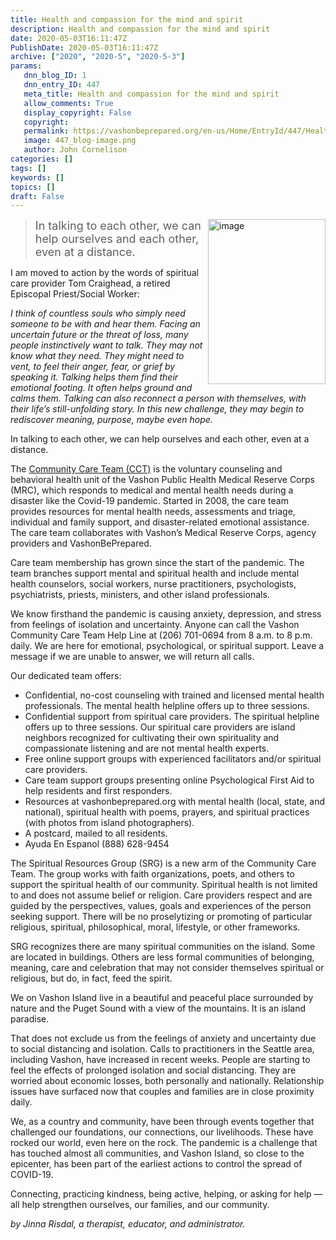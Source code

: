 ```yaml
---
title: Health and compassion for the mind and spirit
description: Health and compassion for the mind and spirit
date: 2020-05-03T16:11:47Z
PublishDate: 2020-05-03T16:11:47Z
archive: ["2020", "2020-5", "2020-5-3"]
params:
   dnn_blog_ID: 1
   dnn_entry_ID: 447
   meta_title: Health and compassion for the mind and spirit
   allow_comments: True
   display_copyright: False
   copyright: 
   permalink: https://vashonbeprepared.org/en-us/Home/EntryId/447/Health-and-compassion-for-the-mind-and-spirit
   image: 447_blog-image.png
   author: John Cornelison
categories: []
tags: []
keywords: []
topics: []
draft: False
---
```


<blockquote><p><a href="https://vashonbeprepared.org/images/dnnBlog/1/447/Open-Live-Writer-8fc4e52c58e2_8086-image_2.png"><img width="188" height="264" title="image" align="right" style="float: right; display: inline; background-image: none;" alt="image" src="https://vashonbeprepared.org/images/dnnBlog/1/447/Open-Live-Writer-8fc4e52c58e2_8086-image_thumb.png" border="0"></a><font size="4">In talking to each other, we can help ourselves and each other, even at a distance.</font></p></blockquote><p>I am moved to action by the words of spiritual care provider Tom Craighead, a retired Episcopal Priest/Social Worker: </p><p><em>I think of countless souls who simply need someone to be with and hear them. Facing an uncertain future or the threat of loss, many people instinctively want to talk. They may not know what they need. They might need to vent, to feel their anger, fear, or grief by speaking it. Talking helps them find their emotional footing. It often helps ground and calms them. Talking can also reconnect a person with themselves, with their life’s still-unfolding story. In this new challenge, they may begin to rediscover meaning, purpose, maybe even hope. </em><p>In talking to each other, we can help ourselves and each other, even at a distance. <p>The <a href="http://VashonBePrepared.org/CCT" target="_blank">Community Care Team (CCT)</a> is the voluntary counseling and behavioral health unit of the Vashon Public Health Medical Reserve Corps (MRC), which responds to medical and mental health needs during a disaster like the Covid-19 pandemic. Started in 2008, the care team provides resources for mental health needs, assessments and triage, individual and family support, and disaster-related emotional assistance. The care team collaborates with Vashon’s Medical Reserve Corps, agency providers and VashonBePrepared. <p>Care team membership has grown since the start of the pandemic. The team branches support mental and spiritual health and include mental health counselors, social workers, nurse practitioners, psychologists, psychiatrists, priests, ministers, and other island professionals.<p>We know firsthand the pandemic is causing anxiety, depression, and stress from feelings of isolation and uncertainty. Anyone can call the Vashon Community Care Team Help Line at (206) 701-0694 from 8 a.m. to 8 p.m. daily. We are here for emotional, psychological, or spiritual support. Leave a message if we are unable to answer, we will return all calls. <p>Our dedicated team offers:<ul><li>Confidential, no-cost counseling with trained and licensed mental health professionals. The mental health helpline offers up to three sessions. 
<li>Confidential support from spiritual care providers. The spiritual helpline offers up to three sessions. Our spiritual care providers are island neighbors recognized for cultivating their own spirituality and compassionate listening and are not mental health experts. 
<li>Free online support groups with experienced facilitators and/or spiritual care providers. 
<li>Care team support groups presenting online Psychological First Aid to help residents and first responders. 
<li>Resources at vashonbeprepared.org with mental health (local, state, and national), spiritual health with poems, prayers, and spiritual practices (with photos from island photographers). 
<li>A postcard, mailed to all residents. 
<li>Ayuda En Espanol (888) 628-9454 </li></ul><p>The Spiritual Resources Group (SRG) is a new arm of the Community Care Team. The group works with faith organizations, poets, and others to support the spiritual health of our community. Spiritual health is not limited to and does not assume belief or religion. Care providers respect and are guided by the perspectives, values, goals and experiences of the person seeking support. There will be no proselytizing or promoting of particular religious, spiritual, philosophical, moral, lifestyle, or other frameworks. <p>SRG recognizes there are many spiritual communities on the island. Some are located in buildings. Others are less formal communities of belonging, meaning, care and celebration that may not consider themselves spiritual or religious, but do, in fact, feed the spirit.<p>We on Vashon Island live in a beautiful and peaceful place surrounded by nature and the Puget Sound with a view of the mountains. It is an island paradise. <p>That does not exclude us from the feelings of anxiety and uncertainty due to social distancing and isolation. Calls to practitioners in the Seattle area, including Vashon, have increased in recent weeks. People are starting to feel the effects of prolonged isolation and social distancing. They are worried about economic losses, both personally and nationally. Relationship issues have surfaced now that couples and families are in close proximity daily. <p>We, as a country and community, have been through events together that challenged our foundations, our connections, our livelihoods. These have rocked our world, even here on the rock. The pandemic is a challenge that has touched almost all communities, and Vashon Island, so close to the epicenter, has been part of the earliest actions to control the spread of COVID-19. <p>Connecting, practicing kindness, being active, helping, or asking for help — all help strengthen ourselves, our families, and our community. <p><em>by Jinna Risdal, a therapist, educator, and </em><em>administrator.</em>
